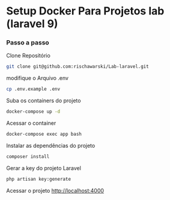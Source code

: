 # Setup Docker Para Projetos lab (laravel 9)

### Passo a passo
Clone Repositório
```sh
git clone git@github.com:rischawarski/Lab-laravel.git
```


modifique  o Arquivo .env
```sh
cp .env.example .env
```


Suba os containers do projeto
```sh
docker-compose up -d
```


Acessar o container
```sh
docker-compose exec app bash
```


Instalar as dependências do projeto
```sh
composer install
```


Gerar a key do projeto Laravel
```sh
php artisan key:generate
```


Acessar o projeto
[http://localhost:4000](http://localhost:4000)